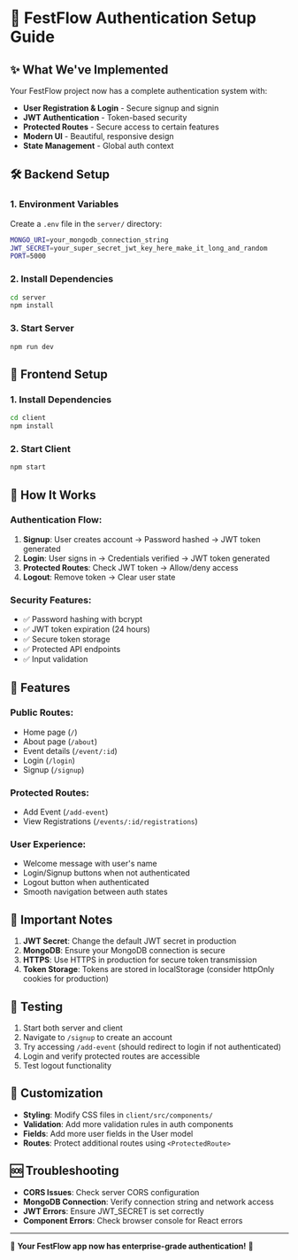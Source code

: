 # 🚀 FestFlow Authentication Setup Guide

## ✨ What We've Implemented

Your FestFlow project now has a complete authentication system with:

- **User Registration & Login** - Secure signup and signin
- **JWT Authentication** - Token-based security
- **Protected Routes** - Secure access to certain features
- **Modern UI** - Beautiful, responsive design
- **State Management** - Global auth context

## 🛠️ Backend Setup

### 1. Environment Variables
Create a `.env` file in the `server/` directory:

```bash
MONGO_URI=your_mongodb_connection_string
JWT_SECRET=your_super_secret_jwt_key_here_make_it_long_and_random
PORT=5000
```

### 2. Install Dependencies
```bash
cd server
npm install
```

### 3. Start Server
```bash
npm run dev
```

## 🎨 Frontend Setup

### 1. Install Dependencies
```bash
cd client
npm install
```

### 2. Start Client
```bash
npm start
```

## 🔐 How It Works

### Authentication Flow:
1. **Signup**: User creates account → Password hashed → JWT token generated
2. **Login**: User signs in → Credentials verified → JWT token generated
3. **Protected Routes**: Check JWT token → Allow/deny access
4. **Logout**: Remove token → Clear user state

### Security Features:
- ✅ Password hashing with bcrypt
- ✅ JWT token expiration (24 hours)
- ✅ Secure token storage
- ✅ Protected API endpoints
- ✅ Input validation

## 🎯 Features

### Public Routes:
- Home page (`/`)
- About page (`/about`)
- Event details (`/event/:id`)
- Login (`/login`)
- Signup (`/signup`)

### Protected Routes:
- Add Event (`/add-event`)
- View Registrations (`/events/:id/registrations`)

### User Experience:
- Welcome message with user's name
- Login/Signup buttons when not authenticated
- Logout button when authenticated
- Smooth navigation between auth states

## 🚨 Important Notes

1. **JWT Secret**: Change the default JWT secret in production
2. **MongoDB**: Ensure your MongoDB connection is secure
3. **HTTPS**: Use HTTPS in production for secure token transmission
4. **Token Storage**: Tokens are stored in localStorage (consider httpOnly cookies for production)

## 🧪 Testing

1. Start both server and client
2. Navigate to `/signup` to create an account
3. Try accessing `/add-event` (should redirect to login if not authenticated)
4. Login and verify protected routes are accessible
5. Test logout functionality

## 🔧 Customization

- **Styling**: Modify CSS files in `client/src/components/`
- **Validation**: Add more validation rules in auth components
- **Fields**: Add more user fields in the User model
- **Routes**: Protect additional routes using `<ProtectedRoute>`

## 🆘 Troubleshooting

- **CORS Issues**: Check server CORS configuration
- **MongoDB Connection**: Verify connection string and network access
- **JWT Errors**: Ensure JWT_SECRET is set correctly
- **Component Errors**: Check browser console for React errors

---

🎉 **Your FestFlow app now has enterprise-grade authentication!** 🎉
